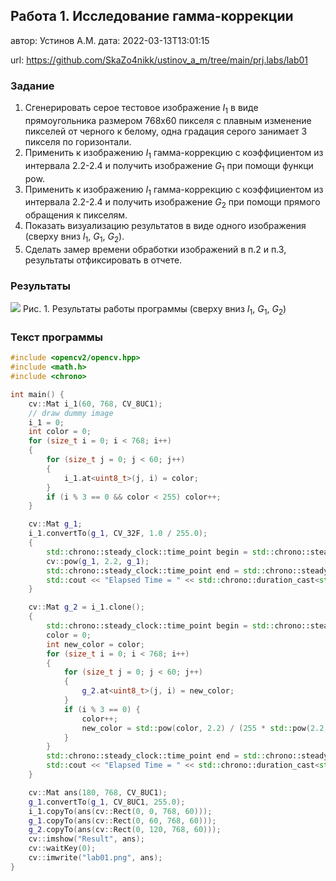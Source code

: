## Работа 1. Исследование гамма-коррекции
автор: Устинов А.М.
дата: 2022-03-13T13:01:15

url: https://github.com/SkaZo4nikk/ustinov_a_m/tree/main/prj.labs/lab01

### Задание
1. Сгенерировать серое тестовое изображение $I_1$ в виде прямоугольника размером 768х60 пикселя с плавным изменение пикселей от черного к белому, одна градация серого занимает 3 пикселя по горизонтали.
2. Применить  к изображению $I_1$ гамма-коррекцию с коэффициентом из интервала 2.2-2.4 и получить изображение $G_1$ при помощи функци pow.
3. Применить  к изображению $I_1$ гамма-коррекцию с коэффициентом из интервала 2.2-2.4 и получить изображение $G_2$ при помощи прямого обращения к пикселям.
4. Показать визуализацию результатов в виде одного изображения (сверху вниз $I_1$, $G_1$, $G_2$).
5. Сделать замер времени обработки изображений в п.2 и п.3, результаты отфиксировать в отчете.

### Результаты

![](lab01.png)
Рис. 1. Результаты работы программы (сверху вниз $I_1$, $G_1$, $G_2$)

### Текст программы

```cpp
#include <opencv2/opencv.hpp>
#include <math.h>
#include <chrono>

int main() {
	cv::Mat i_1(60, 768, CV_8UC1);
	// draw dummy image
	i_1 = 0;
	int color = 0;
	for (size_t i = 0; i < 768; i++)
	{
		for (size_t j = 0; j < 60; j++)
		{
			i_1.at<uint8_t>(j, i) = color;
		}
		if (i % 3 == 0 && color < 255) color++;
	}

	cv::Mat g_1;
	i_1.convertTo(g_1, CV_32F, 1.0 / 255.0);
	{
		std::chrono::steady_clock::time_point begin = std::chrono::steady_clock::now();
		cv::pow(g_1, 2.2, g_1);
		std::chrono::steady_clock::time_point end = std::chrono::steady_clock::now();
		std::cout << "Elapsed Time = " << std::chrono::duration_cast<std::chrono::microseconds>(end - begin).count() << "[ms]" << std::endl;
	}

	cv::Mat g_2 = i_1.clone();
	{
		std::chrono::steady_clock::time_point begin = std::chrono::steady_clock::now();
		color = 0;
		int new_color = color;
		for (size_t i = 0; i < 768; i++)
		{
			for (size_t j = 0; j < 60; j++)
			{
				g_2.at<uint8_t>(j, i) = new_color;
			}
			if (i % 3 == 0) {
				color++;
				new_color = std::pow(color, 2.2) / (255 * std::pow(2.2, 2));
			}
		}
		std::chrono::steady_clock::time_point end = std::chrono::steady_clock::now();
		std::cout << "Elapsed Time = " << std::chrono::duration_cast<std::chrono::microseconds>(end - begin).count() << "[ms]" << std::endl;
	}

	cv::Mat ans(180, 768, CV_8UC1);
	g_1.convertTo(g_1, CV_8UC1, 255.0);
	i_1.copyTo(ans(cv::Rect(0, 0, 768, 60)));
	g_1.copyTo(ans(cv::Rect(0, 60, 768, 60)));
	g_2.copyTo(ans(cv::Rect(0, 120, 768, 60)));
	cv::imshow("Result", ans);
	cv::waitKey(0);
	cv::imwrite("lab01.png", ans);
}
